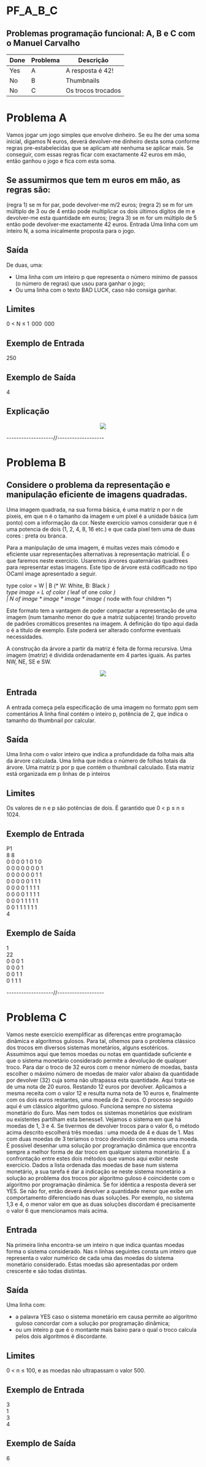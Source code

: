 # PF_A_B_C  
## Problemas programação funcional: A, B e C com o Manuel Carvalho
| Done | Problema | Descrição |
| ------ | ------ | ------ |
| Yes | A | A resposta é 42! |
| No | B | Thumbnails |
| No | C | Os trocos trocados |

# Problema A

Vamos jogar um jogo simples que envolve dinheiro. Se eu lhe der uma soma inicial, digamos N euros, deverá devolver-me dinheiro desta soma conforme regras pre-estabelecidas que se aplicam até nenhuma se aplicar mais. Se conseguir, com essas regras ficar com exactamente 42 euros em mão, então ganhou o jogo e fica com esta soma.

## Se assumirmos que tem m euros em mão, as regras são:

(regra 1) se m for par, pode devolver-me m/2 euros;
(regra 2) se m for um múltiplo de 3 ou de 4 então pode multiplicar os dois últimos dígitos de m e devolver-me esta quantidade em euros;
(regra 3) se m for um múltiplo de 5 então pode devolver-me exactamente 42 euros.
Entrada
Uma linha com um inteiro N, a soma inicalmente proposta para o jogo.

## Saída
De duas, uma:
- Uma linha com um inteiro p que representa o número mínimo de passos (o número de regras) que usou para ganhar o jogo;
- Ou uma linha com o texto BAD LUCK, caso não consiga ganhar.
## Limites
0 < N ≤ 1  000  000

## Exemplo de Entrada
250   

## Exemplo de Saída
4  
## Explicação
<p align="center">
<img src="https://user-images.githubusercontent.com/46536704/114288946-b3950c80-9a6b-11eb-8287-10ada5fc8847.png">
</p>   



-------------------//-------------------
# Problema B

## Considere o problema da representação e manipulação eficiente de imagens quadradas.

Uma imagem quadrada, na sua forma básica, é uma matriz n por n de pixeis, em que n é o tamanho da imagem e um píxel é a unidade básica (um ponto) com a informação da cor. Neste exercício vamos considerar que n é uma potencia de dois (1, 2, 4, 8, 16 etc.) e que cada pixel tem uma de duas cores : preta ou branca.

Para a manipulação de uma imagem, é muitas vezes mais cómodo e eficiente usar representações alternativas à representação matricial. É o que faremos neste exercício. Usaremos árvores quaternárias quadtrees para representar estas imagens. Este tipo de árvore está codificado no tipo OCaml image apresentado a seguir.

type color = W | B (* W: White, B: Black *)  
type image = L of color (* leaf of one color *)  
           | N of image * image * image * image  (* node with four children *)
           
Este formato tem a vantagem de poder compactar a representação de uma imagem (num tamanho menor do que a matriz subjacente) tirando proveito de padrões cromáticos presentes na imagem. A definição do tipo aqui dada o é a título de exemplo. Este poderá ser alterado conforme eventuais necessidades.

A construção da árvore a partir da matriz é feita de forma recursiva. Uma imagem (matriz) é dividida ordenadamente em 4 partes iguais. As partes NW, NE, SE e SW.

<p align="center">
<img src="https://user-images.githubusercontent.com/46536704/114282669-263ac380-9a3d-11eb-867b-de6160fa26be.png">
</p>                                             

## Entrada
A entrada começa pela especificação de uma imagem no formato ppm sem comentários A linha final contém o inteiro p, potência de 2, que indica o tamanho do thumbnail por calcular.

## Saída
Uma linha com o valor inteiro que indica a profundidade da folha mais alta da árvore calculada. Uma linha que indica o número de folhas totais da árvore. Uma matriz p por p que contém o thumbnail calculado. Esta matriz está organizada em p linhas de p inteiros

## Limites
Os valores de n e p são potências de dois. É garantido que 0 < p ≤ n ≤ 1024.

## Exemplo de Entrada


P1  
8 8  
0 0 0 0 1 0 1 0  
0 0 0 0 0 0 0 1  
0 0 0 0 0 0 1 1  
0 0 0 0 0 1 1 1  
0 0 0 0 1 1 1 1  
0 0 0 0 1 1 1 1  
0 0 0 1 1 1 1 1  
0 0 1 1 1 1 1 1  
4  

## Exemplo de Saída

1  
22  
0 0 0 1  
0 0 0 1  
0 0 1 1   
0 1 1 1   


-------------------//-------------------
# Problema C

Vamos neste exercício exemplificar as diferenças entre programação dinâmica e algoritmos gulosos. Para tal, olhemos para o problema clássico dos trocos em diversos sistemas monetários, alguns esotéricos.
Assumimos aqui que temos moedas ou notas em quantidade suficiente e que o sistema monetário considerado permite a devolução de qualquer troco. Para dar o troco de 32 euros com o menor número de moedas, basta escolher o máximo número de moedas de maior valor abaixo da quantidade por devolver (32) cuja soma não ultrapassa esta quantidade. Aqui trata-se de uma nota de 20 euros. Restando 12 euros por devolver. Aplicamos a mesma receita com o valor 12 e resulta numa nota de 10 euros e, finalmente com os dois euros restantes, uma moeda de 2 euros.
O processo seguido aqui é um clássico algoritmo guloso. Funciona sempre no sistema monetário do Euro. Mas nem todos os sistemas monetários que existiram ou existentes partilham esta benesse1.
Vejamos o sistema em que há moedas de 1, 3 e 4. Se tivermos de devolver trocos para o valor 6, o método acima descrito escolherá três moedas : uma moeda de 4 e duas de 1. Mas com duas moedas de 3 teríamos o troco devolvido com menos uma moeda.
É possível desenhar uma solução por programação dinâmica que encontra sempre a melhor forma de dar troco em qualquer sistema monetário.
É a confrontação entre estes dois métodos que vamos aqui exibir neste exercício.
Dados a lista ordenada das moedas de base num sistema monetário, a sua tarefa é dar a indicação se neste sistema monetário a solução ao problema dos trocos por algoritmo guloso é coincidente com o algoritmo por programação dinâmica. Se for idêntica a resposta deverá ser YES. Se não for, então deverá devolver a quantidade menor que exibe um comportamento diferenciado nas duas soluções. Por exemplo, no sistema 1,3 e 4, o menor valor em que as duas soluções discordam é precisamente o valor 6 que mencionamos mais acima.

## Entrada
Na primeira linha encontra-se um inteiro n que indica quantas moedas forma o sistema considerado.
Nas n linhas seguintes consta um inteiro que representa o valor numérico de cada uma das moedas do sistema monetário considerado.
Estas moedas são apresentadas por ordem crescente e são todas distintas.

## Saída
Uma linha com:

- a palavra YES caso o sistema monetário em causa permite ao algoritmo guloso concordar com a solução por programação dinâmica;
- ou um inteiro p que é o montante mais baixo para o qual o troco calcula pelos dois algoritmos é discordante.
## Limites
0 < n ≤ 100, e as moedas não ultrapassam o valor 500.
        
## Exemplo de Entrada

3  
1  
3  
4  

## Exemplo de Saída

6
